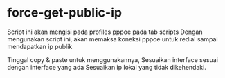 # force-get-public-ip
Script ini akan mengisi pada profiles pppoe pada tab scripts
Dengan mengunakan script ini, akan memaksa koneksi pppoe untuk redial sampai mendapatkan ip publik

Tinggal copy & paste untuk menggunakannya, 
Sesuaikan interface sesuai dengan interface yang ada
Sesuaikan ip lokal yang tidak dikehendaki.
